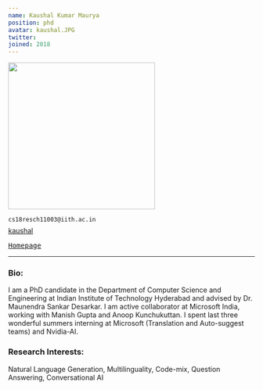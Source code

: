 ```yaml
---
name: Kaushal Kumar Maurya
position: phd
avatar: kaushal.JPG
twitter: 
joined: 2018
---
```


<img width="300" src="{{site.baseurl}}/images/people/{{page.avatar}}" data-action="zoom">

<i class="fa fa-envelope-o"></i> `cs18resch11003@iith.ac.in` <br>
<span style="display: block; margin-bottom: 0.5em"></span>
<a href="https://github.com/kaushal0494/" target=_blank><i class="fa fa-github"></i> kaushal</a><br>

<a href="https://kaushal0494.github.io/" target=_blank><samp>Homepage</samp></a><br>

<hr>

### Bio: 
I am a PhD candidate in the Department of Computer Science and Engineering at Indian Institute of Technology Hyderabad and advised by Dr. Maunendra Sankar Desarkar. I am active collaborator at Microsoft India, working with Manish Gupta and Anoop Kunchukuttan. I spent last three wonderful summers interning at Microsoft (Translation and Auto-suggest teams) and Nvidia-AI.

### Research Interests:
<p style="text-align:justify">

Natural Language Generation, Multilinguality, Code-mix, Question Answering, Conversational AI
</p>